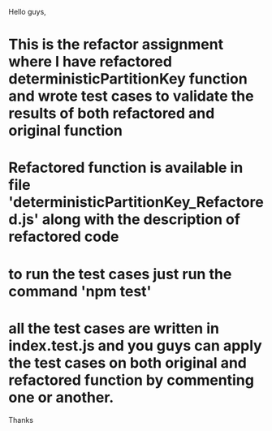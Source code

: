 Hello guys,
# This is the refactor assignment where I have refactored deterministicPartitionKey function and wrote test cases to validate the results of both refactored and original function
# Refactored function is available in file 'deterministicPartitionKey_Refactored.js' along with the description of refactored code

# to run the test cases just run the command 'npm test'  
# all the test cases are written in index.test.js and you guys can apply the test cases on both original and refactored function by commenting one or another.

Thanks
